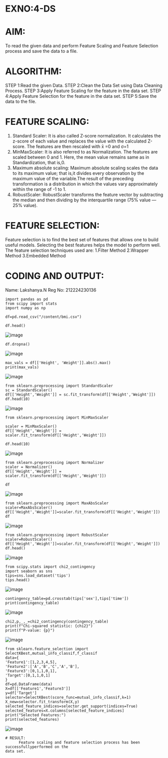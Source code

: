 # EXNO:4-DS
# AIM:
To read the given data and perform Feature Scaling and Feature Selection process and save the
data to a file.

# ALGORITHM:
STEP 1:Read the given Data.
STEP 2:Clean the Data Set using Data Cleaning Process.
STEP 3:Apply Feature Scaling for the feature in the data set.
STEP 4:Apply Feature Selection for the feature in the data set.
STEP 5:Save the data to the file.

# FEATURE SCALING:
1. Standard Scaler: It is also called Z-score normalization. It calculates the z-score of each value and replaces the value with the calculated Z-score. The features are then rescaled with x̄ =0 and σ=1
2. MinMaxScaler: It is also referred to as Normalization. The features are scaled between 0 and 1. Here, the mean value remains same as in Standardization, that is,0.
3. Maximum absolute scaling: Maximum absolute scaling scales the data to its maximum value; that is,it divides every observation by the maximum value of the variable.The result of the preceding transformation is a distribution in which the values vary approximately within the range of -1 to 1.
4. RobustScaler: RobustScaler transforms the feature vector by subtracting the median and then dividing by the interquartile range (75% value — 25% value).

# FEATURE SELECTION:
Feature selection is to find the best set of features that allows one to build useful models. Selecting the best features helps the model to perform well.
The feature selection techniques used are:
1.Filter Method
2.Wrapper Method
3.Embedded Method

# CODING AND OUTPUT:
Name: Lakshanya.N
Reg No: 212224230136

```
import pandas as pd
from scipy import stats
import numpy as np
```
```
df=pd.read_csv("/content/bmi.csv")
```
```
df.head()
```
![image](https://github.com/user-attachments/assets/2727c53b-8068-4a57-b0b0-e7274e3fe6db)
```
df.dropna()
```
![image](https://github.com/user-attachments/assets/edab8eb6-944c-46e6-84c4-8514cd7c7223)
```
max_vals = df[['Height', 'Weight']].abs().max()
print(max_vals)
```
![image](https://github.com/user-attachments/assets/f17626fb-c95e-491a-b8ff-15d20580286e)
```
from sklearn.preprocessing import StandardScaler
sc = StandardScaler()
df[['Height','Weight']] = sc.fit_transform(df[['Height','Weight']])
df.head(10)
```
![image](https://github.com/user-attachments/assets/84aa1f8a-1141-4a6a-9420-d958f73971d4)
```
from sklearn.preprocessing import MinMaxScaler
```
```
scaler = MinMaxScaler()
df[['Height','Weight']] = scaler.fit_transform(df[['Height','Weight']])
```
```
df.head(10)
```
![image](https://github.com/user-attachments/assets/44af8e40-56a5-46c9-ac27-4a73679206cc)
```
from sklearn.preprocessing import Normalizer
scaler = Normalizer()
df[['Height','Weight']] = scaler.fit_transform(df[['Height','Weight']])
```
```
df
```
![image](https://github.com/user-attachments/assets/01ad01d7-58d8-4579-b449-6e8e4a497bba)
```
from sklearn.preprocessing import MaxAbsScaler
scaler=MaxAbsScaler()
df[['Height','Weight']]=scaler.fit_transform(df[['Height','Weight']])
df
```
![image](https://github.com/user-attachments/assets/4538b410-d9e4-4322-92af-67cbf550c9c6)
```
from sklearn.preprocessing import RobustScaler
scaler=RobustScaler()
df[['Height','Weight']]=scaler.fit_transform(df[['Height','Weight']])
df.head()
```
![image](https://github.com/user-attachments/assets/0a384e5e-0160-40c4-93c1-4c6e94dbdf11)
```
from scipy.stats import chi2_contingency
import seaborn as sns
tips=sns.load_dataset('tips')
tips.head()
```
![image](https://github.com/user-attachments/assets/3f380d62-d904-480d-9a7c-e47c2fe0ee3c)
```
contingency_table=pd.crosstab(tips['sex'],tips['time'])
print(contingency_table)
```
![image](https://github.com/user-attachments/assets/35dc5c46-ea2b-4d17-aa16-2d5a0561c2b1)
```
chi2,p,_,_=chi2_contingency(contingency_table)
print(f"Chi-squared statistic: {chi2}")
print(f"P-value: {p}")
```
![image](https://github.com/user-attachments/assets/a0236beb-fa1e-461d-965f-56684b7bae95)
```
from sklearn.feature_selection import SelectKBest,mutual_info_classif,f_classif
data={
'Feature1':[1,2,3,4,5],
'Feature2':['A','B','C','A','B'],
'Feature3':[0,1,1,0,1],
'Target':[0,1,1,0,1]
}
df=pd.DataFrame(data)
X=df[['Feature1','Feature3']]
y=df['Target']
selector=SelectKBest(score_func=mutual_info_classif,k=1)
X_new=selector.fit_transform(X,y)
selected_feature_indices=selector.get_support(indices=True)
selected_features=X.columns[selected_feature_indices]
print("Selected Features:")
print(selected_features)
```
![image](https://github.com/user-attachments/assets/45e4e7cf-dbc9-42d8-b9a3-af03d4554134)
```
# RESULT:
      Feature scaling and feature selection process has been successfullyperformed on the
data set.
